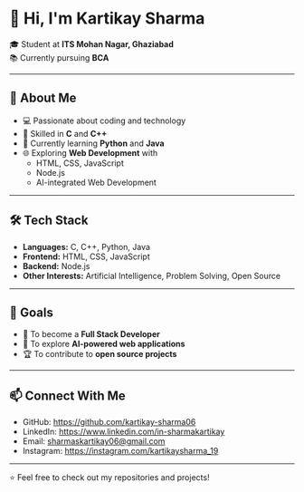 # 👋 Hi, I'm Kartikay Sharma  

🎓 Student at **ITS Mohan Nagar, Ghaziabad**  
📚 Currently pursuing **BCA**  

---

## 🚀 About Me  
- 💻 Passionate about coding and technology  
- 🌟 Skilled in **C** and **C++**  
- 📖 Currently learning **Python** and **Java**  
- 🌐 Exploring **Web Development** with  
  - HTML, CSS, JavaScript  
  - Node.js  
  - AI-integrated Web Development  

---

## 🛠️ Tech Stack  

- **Languages:** C, C++, Python, Java  
- **Frontend:** HTML, CSS, JavaScript  
- **Backend:** Node.js  
- **Other Interests:** Artificial Intelligence, Problem Solving, Open Source  

---

## 📌 Goals  
- 🚀 To become a **Full Stack Developer**  
- 🤖 To explore **AI-powered web applications**  
- 🏆 To contribute to **open source projects**  

---

## 📫 Connect With Me  
- GitHub: https://github.com/kartikay-sharma06 
- LinkedIn: https://www.linkedin.com/in-sharmakartikay  
- Email: sharmaskartikay06@gmail.com  
- Instagram: https://instagram.com/kartikaysharma_19

---
⭐ Feel free to check out my repositories and projects!
